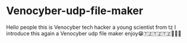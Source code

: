 # Venocyber-udp-file-maker
Hello people this is Venocyber tech hacker a young scientist from tz I introduce this again a Venocyber udp file maker enjoy😁🇹🇿🇹🇿🇹🇿💚💚💚

